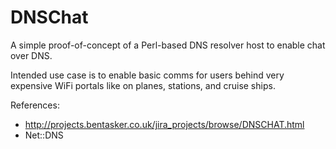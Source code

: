 # DNSChat

A simple proof-of-concept of a Perl-based DNS resolver host
to enable chat over DNS.

Intended use case is to enable basic comms for users behind very expensive
WiFi portals like on planes, stations, and cruise ships.

References:
* http://projects.bentasker.co.uk/jira_projects/browse/DNSCHAT.html
* Net::DNS
